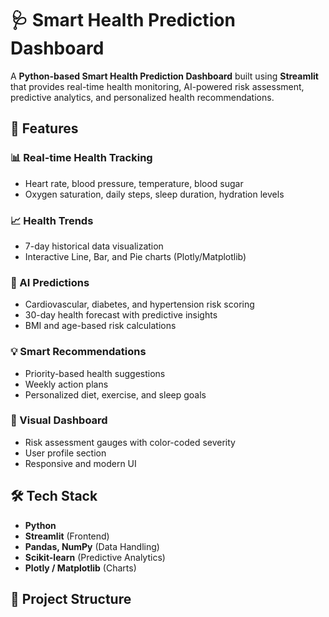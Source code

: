 # 🩺 Smart Health Prediction Dashboard

A **Python-based Smart Health Prediction Dashboard** built using **Streamlit** that provides real-time health monitoring, AI-powered risk assessment, predictive analytics, and personalized health recommendations.

## 🚀 Features

### 📊 Real-time Health Tracking
- Heart rate, blood pressure, temperature, blood sugar
- Oxygen saturation, daily steps, sleep duration, hydration levels

### 📈 Health Trends
- 7-day historical data visualization
- Interactive Line, Bar, and Pie charts (Plotly/Matplotlib)

### 🤖 AI Predictions
- Cardiovascular, diabetes, and hypertension risk scoring
- 30-day health forecast with predictive insights
- BMI and age-based risk calculations

### 💡 Smart Recommendations
- Priority-based health suggestions
- Weekly action plans
- Personalized diet, exercise, and sleep goals

### 🎨 Visual Dashboard
- Risk assessment gauges with color-coded severity
- User profile section
- Responsive and modern UI

## 🛠️ Tech Stack
- **Python**
- **Streamlit** (Frontend)
- **Pandas, NumPy** (Data Handling)
- **Scikit-learn** (Predictive Analytics)
- **Plotly / Matplotlib** (Charts)

## 📂 Project Structure
